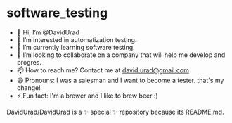 # software_testing

- 👋 Hi, I’m @DavidUrad
- 👀 I’m interested in automatization testing.
- 🌱 I’m currently learning software testing.
- 💞️ I’m looking to collaborate on a company that will help me develop and progres.
- 📫 How to reach me? Contact me at david.urad@gmail.com
- 😄 Pronouns: I was a salesman and I want to become a tester. that's my change!
- ⚡ Fun fact: I'm a brewer and I like to brew beer :)

DavidUrad/DavidUrad is a ✨ special ✨ repository because its README.md.
